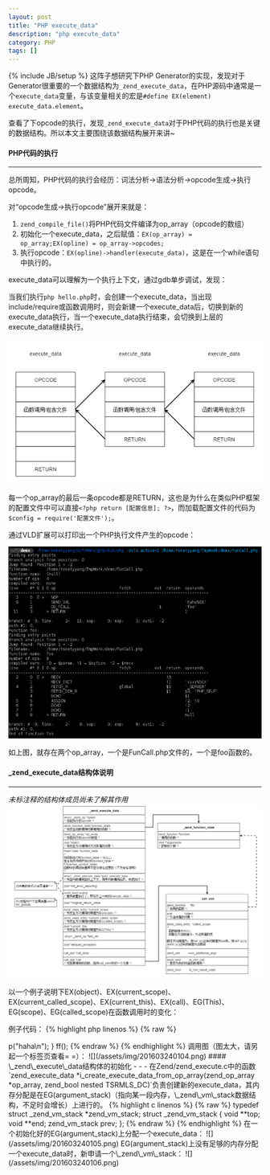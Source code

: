 ```yaml
---
layout: post
title: "PHP execute_data"
description: "php execute_data"
category: PHP
tags: []
---
```

{% include JB/setup %}
这阵子想研究下PHP Generator的实现，发现对于Generator很重要的一个数据结构为`_zend_execute_data`，在PHP源码中通常是一个`execute_data`变量，与该变量相关的宏是`#define EX(element) execute_data.element`。

查看了下opcode的执行，发现`_zend_execute_data`对于PHP代码的执行也是关键的数据结构。所以本文主要围绕该数据结构展开来讲~

<!--more-->
#### PHP代码的执行
- - -
总所周知，PHP代码的执行会经历：词法分析->语法分析->opcode生成->执行opcode。

对“opcode生成->执行opcode”展开来就是：

1. `zend_compile_file()`将PHP代码文件编译为op_array（opcode的数组）
1. 初始化一个execute_data，之后赋值：`EX(op_array) = op_array;EX(opline) = op_array->opcodes;`
1. 执行opcode：`EX(opline)->handler(execute_data)`，这是在一个while语句中执行的。

execute_data可以理解为一个执行上下文，通过gdb单步调试，发现：

当我们执行`php hello.php`时，会创建一个execute_data，当出现include/require或函数调用时，则会新建一个execute_data后，切换到新的execute_data执行，当一个execute_data执行结束，会切换到上层的execute_data继续执行。

![](/assets/img/201603240101.png)

每一个op_array的最后一条opcode都是RETURN，这也是为什么在类似PHP框架的配置文件中可以直接`<?php return [配置信息]; ?>`，而加载配置文件的代码为`$config = require('配置文件');`。

通过VLD扩展可以打印出一个PHP执行文件产生的opcode：

![](/assets/img/201603240102.png)

如上图，就存在两个op_array，一个是FunCall.php文件的，一个是foo函数的。

#### \_zend\_execute\_data结构体说明
- - -
*未标注释的结构体成员尚未了解其作用*
![](/assets/img/201603240103.png)

以一个例子说明下EX(object)、EX(current_scope)、EX(current_called_scope)、EX(current_this)、EX(call)、EG(This)、EG(scope)、EG(called_scope)在函数调用时的变化：

例子代码：
{% highlight php linenos %}
{% raw %}
<?php
class bar
{
    static public function pp($param)
    {
        echo $param;
    }
}
class foo
{
    public function p($param)
    {
        self::spp($param);
        bar::pp($param);
    }

    static private function spp($param)
    {
        echo $param;
    }
}

function ff()
{
    $foo = new foo();
    $foo->p("haha\n");
}
ff();

{% endraw %}
{% endhighlight %}
调用图（图太大，请另起一个标签页查看= =）：
![](/assets/img/201603240104.png)

#### \_zend\_execute\_data结构体的初始化
- - -
在Zend/zend_execute.c中的函数`zend_execute_data *i_create_execute_data_from_op_array(zend_op_array *op_array, zend_bool nested TSRMLS_DC)`负责创建新的execute_data，其内存分配是在EG(argument_stack)（指向某一段内存，\_zend\_vm\_stack数据结构，不足时会增长）上进行的。

{% highlight c linenos %}
{% raw %}
typedef struct _zend_vm_stack *zend_vm_stack;
struct _zend_vm_stack {
    void **top;
    void **end;
    zend_vm_stack prev;
};
{% endraw %}
{% endhighlight %}

在一个初始化好的EG(argument_stack)上分配一个execute_data：
![](/assets/img/201603240105.png)

EG(argument_stack)上没有足够的内存分配一个execute_data时，新申请一个\_zend\_vm\_stack：
![](/assets/img/201603240106.png)